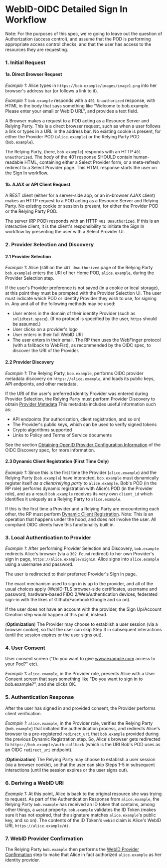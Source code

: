 # WebID-OIDC Detailed Sign In Workflow

Note: For the purposes of this spec, we're going to leave out the question of
Authorization (access control), and assume that the POD is performing
appropriate access control checks, and that the user has access to the resources
they are requesting.

### 1. Initial Request

#### 1a. Direct Browser Request

*Example 1:* Alice types in `https://bob.example/images/image1.png` into her
browser's address bar (or follows a link to it).

*Example 1:* `bob.example` responds with a `401 Unauthorized` response, with HTML in
the body that says something like "Welcome to bob.example. Please enter your email
or WebID URL", and provides a text field.

A Browser makes a request to a POD acting as a Resource Server and
Relying Party. This is a direct browser request, such as when a user follows a
link or types in a URL in the address bar. No existing cookie is present, for
either the Provider POD (`alice.example`) or the Relying Party POD (`bob.example`).

The Relying Party, (here, `bob.example`) responds with an HTTP `401 Unauthorized`.
The *body* of the 401 response SHOULD contain human-readable HTML, containing
either a Select Provider form, or a meta-refresh redirect to a Select Provider
page. This HTML response starts the user on the Sign In workflow.

#### 1b. AJAX or API Client Request
A REST client (either for a server-side app, or an in-browser AJAX client)
makes an HTTP request to a POD acting as a Resource Server and Relying Party.
No existing cookie or session is present, for either the Provider POD or the
Relying Party POD.

The server (RP POD) responds with an HTTP `401 Unauthorized`. If this is an
interactive client, it is the client's responsibility to initiate the Sign In
workflow by presenting the user with a Select Provider UI.

### 2. Provider Selection and Discovery

#### 2.1 Provider Selection
*Example 1:* Alice (still on the `401 Unauthorized` page of the Relying Party
`bob.example`) enters the URI of her Home POD, `alice.example`, during the Provider
Selection step.

If the user's Provider preference is not saved (in a cookie or local storage),
at this point they must be prompted with the Provider Selection UI. The user
must indicate which POD or identity Provider they wish to use, for signing in.
Any and all of the following methods may be used:

 * User enters in the domain of their identity Provider (such as
   `solidtest.space`).
   (If no protocol is specified by the user, `https` should be assumed.)
 * User clicks on a provider's logo
 * User enters in their full WebID URI
 * The user enters in their email. The RP then uses the WebFinger protocol (with
   a fallback to WebFist), as recommended by the OIDC spec, to discover the URI
   of the Provider.

#### 2.2 Provider Discovery
*Example 1:* The Relying Party, `bob.example`, performs OIDC provider metadata
discovery on `https://alice.example`, and loads its public keys, API endpoints,
and other metadata.

If the URI of the user's preferred identity Provider was entered during Provider
Selection, the Relying Party must perform Provider Discovery to obtain
[Provider Metadata](https://openid.net/specs/openid-connect-discovery-1_0.html#ProviderMetadata)
This metadata includes useful information such as:
 - API endpoints (for authorization, client registration, and so on)
 - The Provider's public keys, which can be used to verify signed tokens
 - Crypto algorithms supported
 - Links to Policy and Terms of Service documents

See the section [Obtaining OpenID Provider Configuration
Information](https://openid.net/specs/openid-connect-discovery-1_0.html#ProviderConfig)
of the OIDC Discovery spec, for more information.

#### 2.3 Dynamic Client Registration (First Time Only)
*Example 1:* Since this is the first time the Provider (`alice.example`) and the
Relying Party (`bob.example`) have interacted, `bob.example` must dynamically register
itself *as a client/relying party* to `alice.example`. Bob's POD (in the RP role)
performs dynamic registration with Alice's POD (in the Provider role), and as
a result `bob.example` receives its very own `client_id` which identifies it
uniquely as a Relying Party to `alice.example`.

If this is the first time a Provider and a Relying Party are encountering each
other, the RP must perform
[Dynamic Client Registration](https://openid.net/specs/openid-connect-registration-1_0.html).
Note: This is an operation that happens under the hood, and does not involve the
user. All compliant OIDC clients have this functionality built in.

### 3. Local Authentication to Provider
*Example 1:* After performing Provider Selection and Discovery, `bob.example`
redirects Alice's browser (via a `302 Found` redirect) to her own Provider's
sign in page, `https://alice.example/signin`. Alice signs into `alice.example` using
a username and password.

The user is redirected to their preferred Provider's Sign In page.

The exact mechanism used to sign in is up to the provider, and all of the usual
choices apply (WebID-TLS browser-side certificates, username and password,
hardware-based FIDO 2/WebAuthentication devices, federated sign-in with the
likes of Github/Facebook/Google and so on).

If the user does not have an account with the provider, the Sign Up/Account
Creation step would happen at this point, instead.

(**Optimization**) The Provider may choose to establish a user session (via a
browser cookie), so that the user can skip Step 3 in subsequent interactions
(until the session expires or the user signs out).

### 4. User Consent
User consent screen ("Do you want to give www.example.com access to your Pod?" etc).

*Example 1:* `alice.example`, in the Provider role, presents Alice with a User
Consent screen that says something like "Do you want to sign in to bob.example?",
and she clicks OK.

### 5. Authentication Response
After the user has signed in and provided consent, the Provider performs client
verification.

*Example 1:* `alice.example`, in the Provider role, verifies the Relying Party
(`bob.example`) that initiated the authentication process, and redirects Alice's
browser to a pre-registered `redirect_uri` that `bob.example` provided during
the previous Dynamic Registration step. So, Alice's browser gets redirected
to `https://bob.example/auth-callback` (which is the URI Bob's POD uses as an OIDC
`redirect_uri` endpoint).

(**Optimization**) The Relying Party may choose to establish a user session
(via a browser cookie), so that the user can skip Steps 1-5 in subsequent
interactions (until the session expires or the user signs out).

### 6. Deriving a WebID URI
*Example 1:* At this point, Alice is back to the original resource she was
trying to request. As part of the Authentication Response from `alice.example`,
the Relying Party `bob.example` has received an ID token that contains, among
other things, a `webid` property. `bob.example` validates the ID Token (makes
sure it has not expired, that the signature matches `alice.example`'s public key,
and so on). The contents of the ID Token's `webid` claim is Alice's WebID URI,
`https://alice.example/#i`.

### 7. WebID Provider Confirmation
The Relying Party `bob.example` then performs the [WebID Provider
Confirmation](README.md#webid-provider-confirmation) step to make
that Alice in fact authorized `alice.example` as her identity provider.
